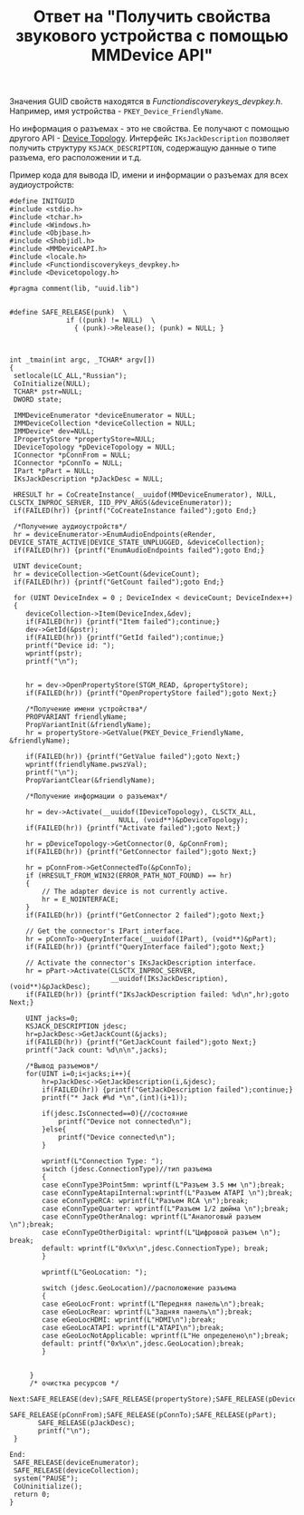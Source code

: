 ﻿---
title: "Ответ на \"Получить свойства звукового устройства с помощью MMDevice API\""
se.owner.user_id: 240512
se.owner.display_name: "MSDN.WhiteKnight"
se.owner.link: "https://ru.stackoverflow.com/users/240512/msdn-whiteknight"
se.answer_id: 736536
se.question_id: 733291
se.post_type: answer
se.score: 1
se.is_accepted: True
---
<p>Значения GUID свойств находятся в <em>Functiondiscoverykeys_devpkey.h</em>. Например, имя устройства - <code>PKEY_Device_FriendlyName</code>.</p>

<p>Но информация о разъемах - это не свойства. Ее получают с помощью другого API -  <a href="https://msdn.microsoft.com/en-us/library/windows/desktop/dd370825(v=vs.85).aspx" rel="nofollow noreferrer">Device Topology</a>. Интерфейс <code>IKsJackDescription</code> позволяет получить структуру <code>KSJACK_DESCRIPTION</code>, содержащую данные о типе разъема, его расположении и т.д.</p>

<p>Пример кода для вывода ID, имени и информации о разъемах для всех аудиоустройств:</p>

<pre><code>#define INITGUID
#include &lt;stdio.h&gt;
#include &lt;tchar.h&gt;
#include &lt;Windows.h&gt;
#include &lt;Objbase.h&gt;
#include &lt;Shobjidl.h&gt;
#include &lt;MMDeviceAPI.h&gt;
#include &lt;locale.h&gt;
#include &lt;Functiondiscoverykeys_devpkey.h&gt;
#include &lt;Devicetopology.h&gt;

#pragma comment(lib, "uuid.lib")


#define SAFE_RELEASE(punk)  \
              if ((punk) != NULL)  \
                { (punk)-&gt;Release(); (punk) = NULL; }



int _tmain(int argc, _TCHAR* argv[])
{
 setlocale(LC_ALL,"Russian");
 CoInitialize(NULL);
 TCHAR* pstr=NULL;
 DWORD state;

 IMMDeviceEnumerator *deviceEnumerator = NULL;
 IMMDeviceCollection *deviceCollection = NULL;
 IMMDevice* dev=NULL;
 IPropertyStore *propertyStore=NULL;
 IDeviceTopology *pDeviceTopology = NULL;
 IConnector *pConnFrom = NULL;
 IConnector *pConnTo = NULL;
 IPart *pPart = NULL;
 IKsJackDescription *pJackDesc = NULL;

 HRESULT hr = CoCreateInstance(__uuidof(MMDeviceEnumerator), NULL, CLSCTX_INPROC_SERVER, IID_PPV_ARGS(&amp;deviceEnumerator));
 if(FAILED(hr)) {printf("CoCreateInstance failed");goto End;}

 /*Получение аудиоустройств*/ 
 hr = deviceEnumerator-&gt;EnumAudioEndpoints(eRender,  DEVICE_STATE_ACTIVE|DEVICE_STATE_UNPLUGGED, &amp;deviceCollection);
 if(FAILED(hr)) {printf("EnumAudioEndpoints failed");goto End;}

 UINT deviceCount;
 hr = deviceCollection-&gt;GetCount(&amp;deviceCount);
 if(FAILED(hr)) {printf("GetCount failed");goto End;}

 for (UINT DeviceIndex = 0 ; DeviceIndex &lt; deviceCount; DeviceIndex++)
 {
    deviceCollection-&gt;Item(DeviceIndex,&amp;dev);
    if(FAILED(hr)) {printf("Item failed");continue;}
    dev-&gt;GetId(&amp;pstr);
    if(FAILED(hr)) {printf("GetId failed");continue;}
    printf("Device id: ");
    wprintf(pstr);
    printf("\n");


    hr = dev-&gt;OpenPropertyStore(STGM_READ, &amp;propertyStore); 
    if(FAILED(hr)) {printf("OpenPropertyStore failed");goto Next;}

    /*Получение имени устройства*/
    PROPVARIANT friendlyName;
    PropVariantInit(&amp;friendlyName);
    hr = propertyStore-&gt;GetValue(PKEY_Device_FriendlyName, &amp;friendlyName);

    if(FAILED(hr)) {printf("GetValue failed");goto Next;}
    wprintf(friendlyName.pwszVal);
    printf("\n");
    PropVariantClear(&amp;friendlyName);  

    /*Получение информации о разъемах*/

    hr = dev-&gt;Activate(__uuidof(IDeviceTopology), CLSCTX_ALL,
                           NULL, (void**)&amp;pDeviceTopology);
    if(FAILED(hr)) {printf("Activate failed");goto Next;}

    hr = pDeviceTopology-&gt;GetConnector(0, &amp;pConnFrom);
    if(FAILED(hr)) {printf("GetConnector failed");goto Next;} 

    hr = pConnFrom-&gt;GetConnectedTo(&amp;pConnTo);
    if (HRESULT_FROM_WIN32(ERROR_PATH_NOT_FOUND) == hr)
    {
        // The adapter device is not currently active.
        hr = E_NOINTERFACE;
    }
    if(FAILED(hr)) {printf("GetConnector 2 failed");goto Next;} 

    // Get the connector's IPart interface.
    hr = pConnTo-&gt;QueryInterface(__uuidof(IPart), (void**)&amp;pPart);
    if(FAILED(hr)) {printf("QueryInterface failed");goto Next;}

    // Activate the connector's IKsJackDescription interface.  
    hr = pPart-&gt;Activate(CLSCTX_INPROC_SERVER,
                         __uuidof(IKsJackDescription), (void**)&amp;pJackDesc);
    if(FAILED(hr)) {printf("IKsJackDescription failed: %d\n",hr);goto Next;}

    UINT jacks=0;
    KSJACK_DESCRIPTION jdesc;
    hr=pJackDesc-&gt;GetJackCount(&amp;jacks);
    if(FAILED(hr)) {printf("GetJackCount failed");goto Next;}
    printf("Jack count: %d\n\n",jacks);

    /*Вывод разъемов*/
    for(UINT i=0;i&lt;jacks;i++){
        hr=pJackDesc-&gt;GetJackDescription(i,&amp;jdesc);
        if(FAILED(hr)) {printf("GetJackDescription failed");continue;}
        printf("* Jack #%d *\n",(int)(i+1)); 

        if(jdesc.IsConnected==0){//состояние
            printf("Device not connected\n");      
        }else{
            printf("Device connected\n");
        }

        wprintf(L"Connection Type: ");
        switch (jdesc.ConnectionType)//тип разъема
        {
        case eConnType3Point5mm: wprintf(L"Разъем 3.5 мм \n");break;
        case eConnTypeAtapiInternal:wprintf(L"Разъем ATAPI \n");break;
        case eConnTypeRCA: wprintf(L"Разъем RCA \n");break;
        case eConnTypeQuarter: wprintf(L"Разъем 1/2 дюйма \n");break;
        case eConnTypeOtherAnalog: wprintf(L"Аналоговый разъем \n");break;
        case eConnTypeOtherDigital: wprintf(L"Цифровой разъем \n"); break;
        default: wprintf(L"0x%x\n",jdesc.ConnectionType); break;
        }

        wprintf(L"GeoLocation: ");

        switch (jdesc.GeoLocation)//расположение разъема
        {
        case eGeoLocFront: wprintf(L"Передняя панель\n");break;
        case eGeoLocRear: wprintf(L"Задняя панель\n");break;
        case eGeoLocHDMI: wprintf(L"HDMI\n");break;
        case eGeoLocATAPI: wprintf(L"ATAPI\n");break;
        case eGeoLocNotApplicable: wprintf(L"Не определено\n");break;
        default: printf("0x%x\n",jdesc.GeoLocation);break;
        }


     }
     /* очистка ресурсов */
  Next:SAFE_RELEASE(dev);SAFE_RELEASE(propertyStore);SAFE_RELEASE(pDeviceTopology);
       SAFE_RELEASE(pConnFrom);SAFE_RELEASE(pConnTo);SAFE_RELEASE(pPart);
       SAFE_RELEASE(pJackDesc);
       printf("\n");
 } 

End:
 SAFE_RELEASE(deviceEnumerator);
 SAFE_RELEASE(deviceCollection);
 system("PAUSE");
 CoUninitialize();
 return 0;
}
</code></pre>
